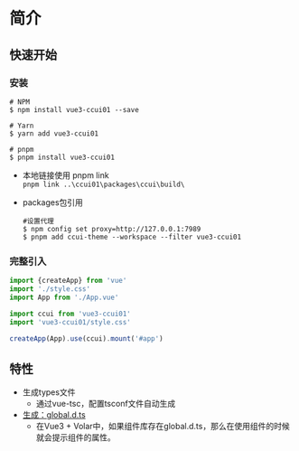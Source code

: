 # 简介
## 快速开始
### 安装
```shell
# NPM
$ npm install vue3-ccui01 --save

# Yarn
$ yarn add vue3-ccui01

# pnpm
$ pnpm install vue3-ccui01
```

- 本地链接使用 pnpm link  
    ```pnpm link ..\ccui01\packages\ccui\build\  ```

- packages包引用
    ```shell 
    #设置代理
   $ npm config set proxy=http://127.0.0.1:7989
   $ pnpm add ccui-theme --workspace --filter vue3-ccui01
    ```

### 完整引入
```ts
import {createApp} from 'vue'
import './style.css'
import App from './App.vue'

import ccui from 'vue3-ccui01'
import 'vue3-ccui01/style.css'

createApp(App).use(ccui).mount('#app')
```


## 特性
+ 生成types文件
  + 通过vue-tsc，配置tsconf文件自动生成
+ [生成：global.d.ts](https://juejin.cn/post/7152330397689315341#heading-10) 
  + 在Vue3 + Volar中，如果组件库存在global.d.ts，那么在使用组件的时候就会提示组件的属性。
